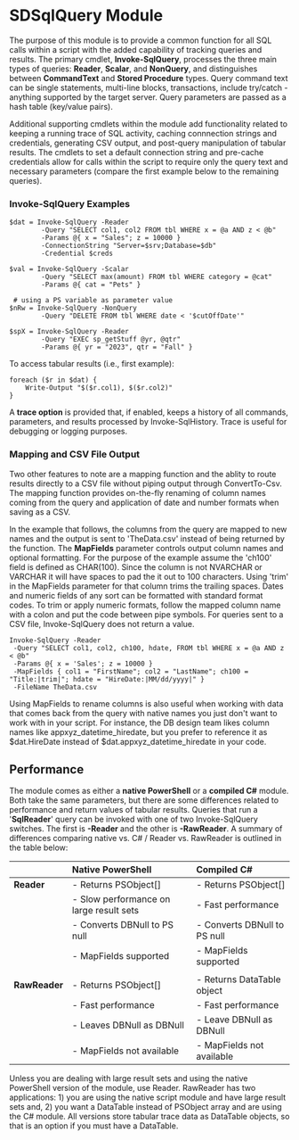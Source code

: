 # SDSqlQuery Module

The purpose of this module is to provide a common function for all SQL calls within a script with the added capability of tracking queries and results. The primary cmdlet, **Invoke-SqlQuery**, processes the three main types of queries: **Reader**, **Scalar**, and **NonQuery**, and distinguishes between **CommandText** and **Stored Procedure** types. Query command text can be single statements, multi-line blocks, transactions, include try/catch - anything supported by the target server. Query parameters are passed as a hash table (key/value pairs).

Additional supporting cmdlets within the module add functionality related to keeping a running trace of SQL activity, caching connnection strings and credentials, generating CSV output, and post-query manipulation of tabular results. The cmdlets to set a default connection string and pre-cache credentials allow for calls within the script to require only the query text and necessary parameters (compare the first example below to the remaining queries).

### Invoke-SqlQuery Examples
    $dat = Invoke-SqlQuery -Reader 
            -Query "SELECT col1, col2 FROM tbl WHERE x = @a AND z < @b"
            -Params @{ x = "Sales"; z = 10000 }
            -ConnectionString "Server=$srv;Database=$db"
            -Credential $creds

    $val = Invoke-SqlQuery -Scalar 
            -Query "SELECT max(amount) FROM tbl WHERE category = @cat" 
            -Params @{ cat = "Pets" }
    
     # using a PS variable as parameter value
    $nRw = Invoke-SqlQuery -NonQuery
            -Query "DELETE FROM tbl WHERE date < '$cutOffDate'"
    
    $spX = Invoke-SqlQuery -Reader 
            -Query "EXEC sp_getStuff @yr, @qtr"
            -Params @{ yr = "2023", qtr = "Fall" }
            
To access tabular results (i.e., first example):

    foreach ($r in $dat) {
        Write-Output "$($r.col1), $($r.col2)"
    }


A **trace option** is provided that, if enabled, keeps a history of all commands, parameters, and results processed by Invoke-SqlHistory. Trace is useful for debugging or logging purposes. 

### Mapping and CSV File Output
Two other features to note are a mapping function and the ablity to route results directly to a CSV file without piping output through ConvertTo-Csv. The mapping function provides on-the-fly renaming of column names coming from the query and application of date and number formats when saving as a CSV.

In the example that follows, the columns from the query are mapped to new names and the output is sent to 'TheData.csv' instead of being returned by the function. The **MapFields** parameter controls output column names and optional formatting. For the purpose of the example assume the 'ch100' field is defined as CHAR(100). Since the column is not NVARCHAR or VARCHAR it will have spaces to pad the it out to 100 characters. Using 'trim' in the MapFields parameter for that column trims the trailing spaces. Dates and numeric fields of any sort can be formatted with standard format codes. To trim or apply numeric formats, follow the mapped column name with a colon and put the code between pipe symbols. For queries sent to a CSV file, Invoke-SqlQuery does not return a value.

    Invoke-SqlQuery -Reader 
     -Query "SELECT col1, col2, ch100, hdate, FROM tbl WHERE x = @a AND z < @b"
     -Params @{ x = 'Sales'; z = 10000 }
     -MapFields { col1 = "FirstName"; col2 = "LastName"; ch100 = "Title:|trim|"; hdate = "HireDate:|MM/dd/yyyy|" }
     -FileName TheData.csv
     
Using MapFields to rename columns is also useful when working with data that comes back from the query with native names you just don't want to work with in your script. For instance, the DB design team likes column names like appxyz_datetime_hiredate, but you prefer to reference it as $dat.HireDate instead of $dat.appxyz_datetime_hiredate in your code.


## Performance
The module comes as either a **native PowerShell** or a **compiled C#** module. Both take the same parameters, but there are some differences related to performance and return values of tabular results. Queries that run a '**SqlReader**' query can be invoked with one of two Invoke-SqlQuery switches. The first is **-Reader** and the other is **-RawReader**. A summary of differences comparing native vs. C# / Reader vs. RawReader is outlined in the table below:

||Native PowerShell|Compiled C#|
|:---|:---|:---|
|**Reader**|- Returns PSObject[]|- Returns PSObject[]
||- Slow performance on large result sets|- Fast performance
||- Converts DBNull to PS null|- Converts DBNull to PS null
||- MapFields supported|- MapFields supported
||||
|**RawReader**|- Returns PSObject[]|- Returns DataTable object
||- Fast performance|- Fast performance
||- Leaves DBNull as DBNull|- Leave DBNull as DBNull
||- MapFields not available|- MapFields not available

Unless you are dealing with large result sets and using the native PowerShell version of the module, use Reader. RawReader has two applications: 1) you are using the native script module and have large result sets and, 2) you want a DataTable instead of PSObject array and are using the C# module. All versions store tabular trace data as DataTable objects, so that is an option if you must have a DataTable.


